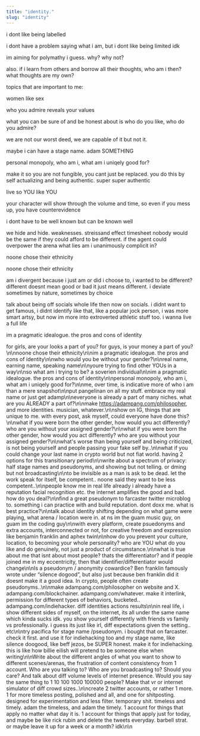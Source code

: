 ```yaml
---
title: "identity."
slug: "identity"
---
```


i dont like being labelled

i dont have a problem saying what i am, but i dont like being limited idk

im aiming for polymathy i guess. why? why not?

also. if i learn from others and borrow all their thoughts, who am i then? what thoughts are my own?

topics that are important to me:

women like sex


who you admire reveals your values

what you can be sure of and be honest about is who do you like, who do you admire?

we are not our worst deed, we are capable of it but not it.

maybe i can have a stage name. adam SOMETHING

personal monopoly, who am i, what am i uniqely good for?

make it so you are not fungible, you cant just be replaced. you do this by self actualizing and being authentic. super super authentic

live so YOU like YOU

your character will show through the volume and time, so even if you mess up, you have counterevidence



i dont have to be well known but can be known well

we hide and hide. weaknesses. streissand effect
timesheet
nobody would be the same if they could afford to be different. if the agent could overpower the arena
what lies am i unanimously complicit in?

noone chose their ethnicity

noone chose their ethnicity

am i divergent because i just am or did i choose to, i wanted to be different? different doesnt mean good or bad it just means different. i deviate sometimes by nature, sometimes by choice

talk about being off socials whole life then now on socials. i didnt want to get famous, i didnt identify like that, like a popular jock person, i was more smart artsy, but now im more into extroverted athletic stuff too. i wanna live a full life

im a pragmatic idealogue. the pros and cons of identity

for girls, are your looks a part of you? for guys, is your money a part of you?\n\nnoone chose their ethnicity\n\nim a pragmatic idealogue. the pros and cons of identity\n\nwho would you be without your gender?\n\nreal name, earning name, speaking name\n\nyoure trying to find other YOUs in a way\n\nso what am i trying to be? a soverien individual\n\nim a pragmatic idealogue. the pros and cons of identity\n\npersonal monopoly, who am i, what am i uniqely good for?\n\nme, over time, is indicative more of who i am than a mere snapshot\n\nput pangelinan on all my stuff. embrace my real name or just get adamp\n\neveryone is already a part of many niches. what are you ALREADY a part of?\n\nmake https://adampang.com/philosopher, and more identities. musician, whatever.\n\nshow on IG, things that are unique to me. with every post, ask myself, could everyone have done this?\n\nwhat if you were born the other gender, how would you act differently? who are you without your assigned gender?\n\nwhat if you were born the other gender, how would you act differently? who are you without your assigned gender?\n\nwhat's worse than being yourself and being criticized, is not being yourself and people passing your fake self by..\n\nwhat if you could change your last name in crypto world but not fiat world. having 2 options for this transitionary period\n\nwrite about a spectrum of privacy: half stage names and pseudonyms, and showing but not telling. or dming but not broadcasting\n\nto be invisible as a man is ask to be dead. let the work speak for itself, be competent.. noone said they want to be less competent..\n\npeople know me in real life already i already have a reputation facial recognition etc. the internet amplifies the good and bad. how do you deal?\n\nfind a great pseudonym to farcaster twitter microblog to. something i can practice with and build reputation. dont doxx me. what is best practice?\n\ntalk about identity shifting depending on what game were playing, what arena / location were in. at ns im the guam music guy, on guam im the coding guy\n\nwith every platform, create psuedonyms and extra accounts, interconnected or not, for creative freedom and expression like benjamin franklin and aphex twin\n\nhow do you prevent your culture, location, to becoming your whole personality? who are YOU what do you like and do genuinely, not just a product of circumstance.\n\nwhat is true about me that isnt about most people? thats the differentiator? and if people joined me in my eccentricity, then that identifier/differentiator would change\n\nIs a pseudonym / anonymity cowardice? Ben franklin famously wrote under “silence dogood”, but also just because ben franklin did it doesnt make it a good idea. In crypto, people often create pseudonyms..\n\nmake adampang.com/philosopher on website and X. adampang.com/blockchainer. adampang.com/whatever. make it interlink, permission for different types of behaviors, bucketed.. adampang.com/indiehacker. diff identities actions results\n\nin real life, i show different sides of myself, on the internet, its all under the same name which kinda sucks idk. you show yourself differently with friends vs family vs professionally. i guess its just like irl, diff expectations given the setting.. etc\n\ntry pacifica for stage name /pseudonym. i bought that on farcaster. check it first. and use it for indiehacking too and my stage name, like silence doogood, like beff jezos, be SUPER honest. make it for indiehacking. this is like how billie eilish will pretend to be someone else when writing\n\nWrite about the different angles of what you want to show to different scenes/arenas, the frustration of content consistency from 1 account. Who are you talking to? Who are you broadcasting to? Should you care? And talk about diff volume levels of internet presence. Would you say the same thing to 1 10 100 1000 100000 people? Make that vr or internet simulator of diff crowd sizes..\n\ncreate 2 twitter accounts, or rather 1 more. 1 for more timeless posting, polished and all, and one for shitposting. designed for experimentation and less filter. temporary shit. timeless and timely. adam the timeless, and adam the timely. 1 account for things that apply no matter what day it is. 1 account for things that apply just for today, and maybe be like rick rubin and delete the tweets everyday. barbell strat. or maybe leave it up for a week or a month? idk\n\n